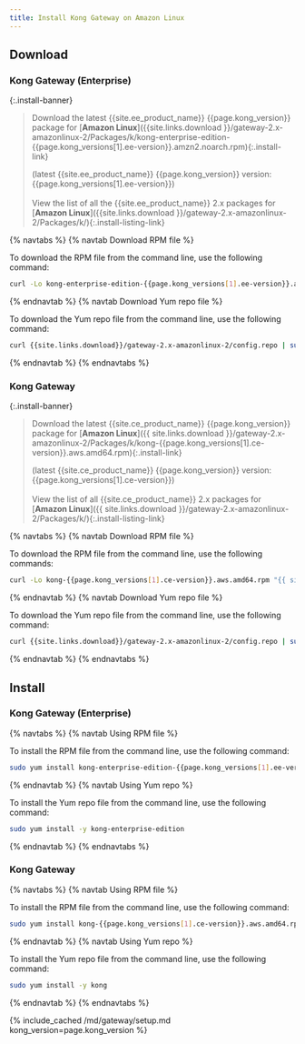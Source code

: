 ```yaml
---
title: Install Kong Gateway on Amazon Linux
---
```


## Download

### Kong Gateway (Enterprise)

<!-- Banner with links to latest downloads -->
<!-- The install-link and install-listing-link classes are used for tracking, do not remove -->

{:.install-banner}
> Download the latest {{site.ee_product_name}} {{page.kong_version}} package for
> [**Amazon Linux**]({{site.links.download }}/gateway-2.x-amazonlinux-2/Packages/k/kong-enterprise-edition-{{page.kong_versions[1].ee-version}}.amzn2.noarch.rpm){:.install-link} 
>
> (latest {{site.ee_product_name}} {{page.kong_version}} version: {{page.kong_versions[1].ee-version}})
> <br><br>
> <span class="install-subtitle">View the list of all the {{site.ee_product_name}} 2.x packages for
> [**Amazon Linux**]({{site.links.download }}/gateway-2.x-amazonlinux-2/Packages/k/){:.install-listing-link} </span>

{% navtabs %}
{% navtab Download RPM file %}

To download the RPM file from the command line, use the following command:

```bash
curl -Lo kong-enterprise-edition-{{page.kong_versions[1].ee-version}}.amzn2.noarch.rpm "{{ site.links.download }}/gateway-2.x-amazonlinux-2/Packages/k/kong-enterprise-edition-{{page.kong_versions[1].ee-version}}.amzn2.noarch.rpm"
```

{% endnavtab %}
{% navtab Download Yum repo file %}

To download the Yum repo file from the command line, use the following command:

```bash
curl {{site.links.download}}/gateway-2.x-amazonlinux-2/config.repo | sudo tee /etc/yum.repos.d/kong-enterprise-edition.repo
```

{% endnavtab %}
{% endnavtabs %}

### Kong Gateway

<!-- Banner with links to latest downloads -->
<!-- The install-link and install-listing-link classes are used for tracking, do not remove -->

{:.install-banner}
> Download the latest {{site.ce_product_name}} {{page.kong_version}} package for
> [**Amazon Linux**]({{ site.links.download }}/gateway-2.x-amazonlinux-2/Packages/k/kong-{{page.kong_versions[1].ce-version}}.aws.amd64.rpm){:.install-link}
>
> (latest {{site.ce_product_name}} {{page.kong_version}} version: {{page.kong_versions[1].ce-version}})
> <br><br>
> <span class="install-subtitle">View the list of all {{site.ce_product_name}} 2.x packages for
> [**Amazon Linux**]({{ site.links.download }}/gateway-2.x-amazonlinux-2/Packages/k/){:.install-listing-link} </span>

{% navtabs %}
{% navtab Download RPM file %}

To download the RPM file from the command line, use the following commands:

```bash
curl -Lo kong-{{page.kong_versions[1].ce-version}}.aws.amd64.rpm "{{ site.links.download }}/gateway-2.x-amazonlinux-2/Packages/k/kong-{{page.kong_versions[1].ce-version}}.aws.amd64.rpm"
```
{% endnavtab %}
{% navtab Download Yum repo file %}

To download the Yum repo file from the command line, use the following command:

```bash
curl {{site.links.download}}/gateway-2.x-amazonlinux-2/config.repo | sudo tee /etc/yum.repos.d/kong.repo
```

{% endnavtab %}
{% endnavtabs %}

## Install

### Kong Gateway (Enterprise)

{% navtabs %}
{% navtab Using RPM file %}

To install the RPM file from the command line, use the following command:

```bash
sudo yum install kong-enterprise-edition-{{page.kong_versions[1].ee-version}}.amzn2.noarch.rpm
```

{% endnavtab %}
{% navtab Using Yum repo %}

To install the Yum repo file from the command line, use the following command:

```bash
sudo yum install -y kong-enterprise-edition
```

{% endnavtab %}
{% endnavtabs %}

### Kong Gateway

{% navtabs %}
{% navtab Using RPM file %}

To install the RPM file from the command line, use the following command:

```bash
sudo yum install kong-{{page.kong_versions[1].ce-version}}.aws.amd64.rpm
```

{% endnavtab %}
{% navtab Using Yum repo %}

To install the Yum repo file from the command line, use the following command:

```bash
sudo yum install -y kong
```

{% endnavtab %}
{% endnavtabs %}

<!-- Setup content shared between all Linux installation topics: Amazon Linux, CentOS, Ubuntu, and RHEL.
Includes the following sections: Setup configs, Using a database, Using a yaml declarative config file,
Using a yaml declarative config file, Verify install, Enable and configure Kong Manager, Enable Dev Portal,
Support, and Next Steps.

Located in the app/_includes/md/gateway folder.

See https://docs.konghq.com/contributing/includes/ for more information about using includes in this project.
-->

{% include_cached /md/gateway/setup.md kong_version=page.kong_version %}
